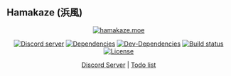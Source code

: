 ## Hamakaze (浜風)

<div align="center">
	<p>
		<a href="#"><img src="https://u.pomf.is/ptczan.png" alt="hamakaze.moe" /></a>
	</p>
	<p>
		<a href="https://discord.gg/RtsZNk4"><img src="https://discordapp.com/api/guilds/231233647515140096/embed.png" alt="Discord server" /></a>
		<a href="https://david-dm.org/WeebDev/Hamakaze"><img src="https://david-dm.org/WeebDev/Hamakaze/status.svg" alt="Dependencies" /></a>
		<a href="https://david-dm.org/WeebDev/Hamakaze?type=dev"><img src="https://david-dm.org/WeebDev/Hamakaze/dev-status.svg" alt="Dev-Dependencies" /></a>
		<a href="https://travis-ci.org/WeebDev/Hamakaze"><img src="https://travis-ci.org/WeebDev/Hamakaze.svg?branch=master" alt="Build status" /></a>
		<a href="https://github.com/WeebDev/Hamakaze/blob/master/LICENSE"><img src="https://img.shields.io/badge/license-MIT-blue.svg" alt="License" /></a>
	</p>
	<p>
		<a href="https://discord.gg/RtsZNk4">Discord Server</a> | <a href="https://github.com/WeebDev/Hamakaze/projects">Todo list</a>
	</p>
</div>
